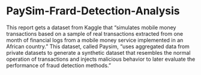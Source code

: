 # PaySim-Frard-Detection-Analysis
This report gets a dataset from Kaggle that “simulates mobile money transactions based on a sample of real transactions extracted from one month of financial logs from a mobile money service implemented in an African country.” This dataset, called Paysim, “uses aggregated data from private datasets to generate a synthetic dataset that resembles the normal operation of transactions and injects malicious behavior to later evaluate the performance of fraud detection methods.” 
